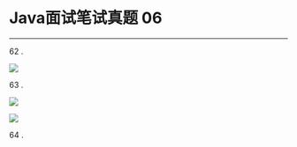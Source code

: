 # Java面试笔试真题 06
<hr>    
   
62 .    
   
![](https://i.imgur.com/p1raiOv.jpg)    
   
63 .    
  
![](https://i.imgur.com/lMs6oLO.jpg)   
   
![](https://i.imgur.com/VM5MCN0.jpg)   
   
64 .    
